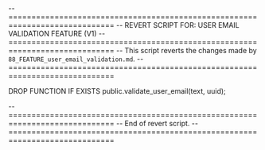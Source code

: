 -- =============================================================================
-- REVERT SCRIPT FOR: USER EMAIL VALIDATION FEATURE (V1)
-- =============================================================================
-- This script reverts the changes made by `88_FEATURE_user_email_validation.md`.
-- =============================================================================

DROP FUNCTION IF EXISTS public.validate_user_email(text, uuid);

-- =============================================================================
-- End of revert script.
-- =============================================================================